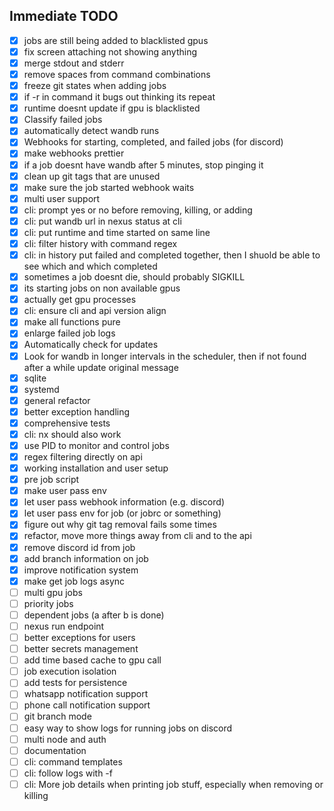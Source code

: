 ## Immediate TODO

- [x] jobs are still being added to blacklisted gpus
- [x] fix screen attaching not showing anything
- [x] merge stdout and stderr
- [x] remove spaces from command combinations
- [x] freeze git states when adding jobs
- [x] if -r in command it bugs out thinking its repeat
- [x] runtime doesnt update if gpu is blacklisted
- [x] Classify failed jobs
- [x] automatically detect wandb runs
- [x] Webhooks for starting, completed, and failed jobs (for discord)
- [x] make webhooks prettier
- [x] if a job doesnt have wandb after 5 minutes, stop pinging it
- [x] clean up git tags that are unused
- [x] make sure the job started webhook waits
- [x] multi user support
- [x] cli: prompt yes or no before removing, killing, or adding
- [x] cli: put wandb url in nexus status at cli
- [x] cli: put runtime and time started on same line
- [x] cli: filter history with command regex
- [x] cli: in history put failed and completed together, then I shuold be able to see which  and which completed
- [x] sometimes a job doesnt die, should probably SIGKILL
- [x] its starting jobs on non available gpus
- [x] actually get gpu processes
- [x] cli: ensure cli and api version align
- [x] make all functions pure
- [x] enlarge failed job logs
- [x] Automatically check for updates
- [x] Look for wandb in longer intervals in the scheduler, then if not found after a while update original message
- [x] sqlite
- [x] systemd
- [x] general refactor
- [x] better exception handling
- [x] comprehensive tests
- [x] cli: nx should also work
- [x] use PID to monitor and control jobs
- [x] regex filtering directly on api
- [x] working installation and user setup
- [x] pre job script
- [x] make user pass env
- [x] let user pass webhook information (e.g. discord)
- [x] let user pass env for job (or jobrc or something)
- [x] figure out why git tag removal fails some times
- [x] refactor, move more things away from cli and to the api
- [x] remove discord id from job
- [x] add branch information on job
- [x] improve notification system
- [x] make get job logs async
- [ ] multi gpu jobs
- [ ] priority jobs
- [ ] dependent jobs (a after b is done)
- [ ] nexus run endpoint
- [ ] better exceptions for users
- [ ] better secrets management
- [ ] add time based cache to gpu call
- [ ] job execution isolation
- [ ] add tests for persistence
- [ ] whatsapp notification support
- [ ] phone call notification support
- [ ] git branch mode
- [ ] easy way to show logs for running jobs on discord
- [ ] multi node and auth
- [ ] documentation
- [ ] cli: command templates
- [ ] cli: follow logs with -f
- [ ] cli: More job details when printing job stuff, especially when removing or killing
